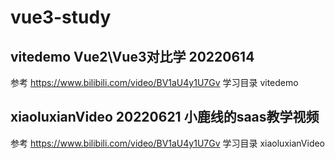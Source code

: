 # vue3-study

## vitedemo Vue2\Vue3对比学 20220614
参考 https://www.bilibili.com/video/BV1aU4y1U7Gv
学习目录 vitedemo

## xiaoluxianVideo  20220621  小鹿线的saas教学视频
参考 https://www.bilibili.com/video/BV1aU4y1U7Gv
学习目录 xiaoluxianVideo